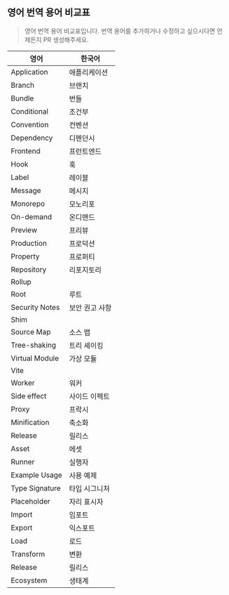 ## 영어 번역 용어 비교표

> 영어 번역 용어 비교표입니다. 번역 용어를 추가하거나 수정하고 싶으시다면 언제든지 PR 생성해주세요.

| 영어           | 한국어         |
| -------------- | -------------- |
| Application    | 애플리케이션   |
| Branch         | 브랜치         |
| Bundle         | 번들           |
| Conditional    | 조건부         |
| Convention     | 컨벤션         |
| Dependency     | 디펜던시       |
| Frontend       | 프런트엔드     |
| Hook           | 훅             |
| Label          | 레이블         |
| Message        | 메시지         |
| Monorepo       | 모노리포       |
| On-demand      | 온디맨드       |
| Preview        | 프리뷰         |
| Production     | 프로덕션       |
| Property       | 프로퍼티       |
| Repository     | 리포지토리     |
| Rollup         |                |
| Root           | 루트           |
| Security Notes | 보안 권고 사항 |
| Shim           |                |
| Source Map     | 소스 맵        |
| Tree-shaking   | 트리 셰이킹    |
| Virtual Module | 가상 모듈      |
| Vite           |                |
| Worker         | 워커           |
| Side effect    | 사이드 이펙트  |
| Proxy          | 프락시         |
| Minification   | 축소화         |
| Release        | 릴리스         |
| Asset          | 에셋           |
| Runner         | 실행자         |
| Example Usage  | 사용 예제      |
| Type Signature | 타입 시그니처  |
| Placeholder    | 자리 표시자    |
| Import         | 임포트         |
| Export         | 익스포트       |
| Load           | 로드           |
| Transform      | 변환           |
| Release        | 릴리스         |
| Ecosystem      | 생태계         |
